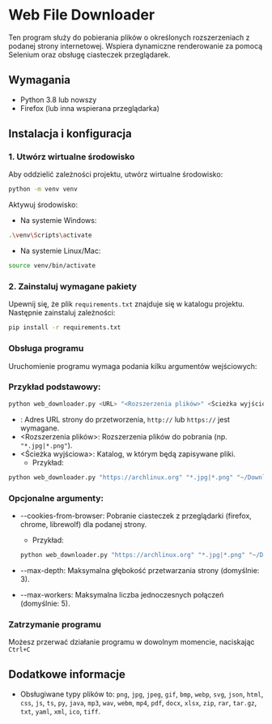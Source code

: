 # Web File Downloader

Ten program służy do pobierania plików o określonych rozszerzeniach z podanej strony internetowej. Wspiera dynamiczne renderowanie za pomocą Selenium oraz obsługę ciasteczek przeglądarek.

## Wymagania

- Python 3.8 lub nowszy
- Firefox (lub inna wspierana przeglądarka)

## Instalacja i konfiguracja

### 1. Utwórz wirtualne środowisko

Aby oddzielić zależności projektu, utwórz wirtualne środowisko:
```bash
python -m venv venv
```

Aktywuj środowisko:
- Na systemie Windows:
```bash
.\venv\Scripts\activate
```
- Na systemie Linux/Mac:
```bash
source venv/bin/activate
```

### 2. Zainstaluj wymagane pakiety

Upewnij się, że plik `requirements.txt` znajduje się w katalogu projektu.
Następnie zainstaluj zależności:
```bash
pip install -r requirements.txt
```

### Obsługa programu

Uruchomienie programu wymaga podania kilku argumentów wejściowych:

### Przykład podstawowy:
```bash
python web_downloader.py <URL> "<Rozszerzenia plików>" <Ścieżka wyjściowa>
```
- <URL>: Adres URL strony do przetworzenia, `http://` lub `https://` jest wymagane.
- <Rozszerzenia plików>: Rozszerzenia plików do pobrania (np. `"*.jpg|*.png"`).
- <Ścieżka wyjściowa>: Katalog, w którym będą zapisywane pliki.
  - Przykład:

```bash
python web_downloader.py "https://archlinux.org" "*.jpg|*.png" "~/Downloads/ArchLinux"
```

### Opcjonalne argumenty:

- --cookies-from-browser: Pobranie ciasteczek z przeglądarki (firefox, chrome, librewolf) dla podanej strony.

    - Przykład:
    ```bash
    python web_downloader.py "https://archlinux.org" "*.jpg|*.png" "~/Downloads/ArchLinux" --cookies-from-browser librewolf
    ```

- --max-depth: Maksymalna głębokość przetwarzania strony (domyślnie: 3).
- --max-workers: Maksymalna liczba jednoczesnych połączeń (domyślnie: 5).

### Zatrzymanie programu

Możesz przerwać działanie programu w dowolnym momencie, naciskając `Ctrl+C`

## Dodatkowe informacje

- Obsługiwane typy plików to: `png`, `jpg`, `jpeg`, `gif`, `bmp`, `webp`, `svg`, `json`, `html`, `css`, `js`, `ts`, `py`, `java`, `mp3`, `wav`, `webm`, `mp4`, `pdf`, `docx`, `xlsx`, `zip`, `rar`, `tar.gz`, `txt`, `yaml`, `xml`, `ico`, `tiff`.

